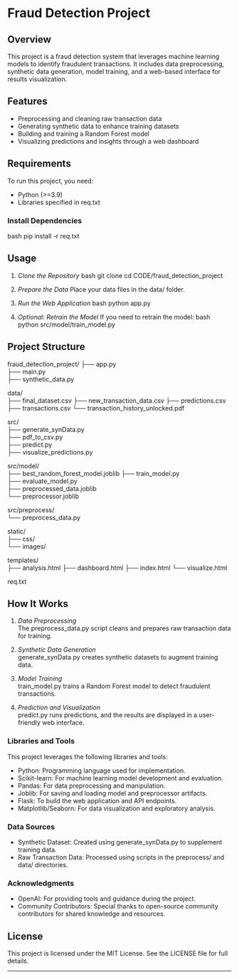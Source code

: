 # Fraud Detection Project

## Overview

This project is a fraud detection system that leverages machine learning models to identify fraudulent transactions. It includes data preprocessing, synthetic data generation, model training, and a web-based interface for results visualization.

## Features

- Preprocessing and cleaning raw transaction data
- Generating synthetic data to enhance training datasets
- Building and training a Random Forest model
- Visualizing predictions and insights through a web dashboard

## Requirements

To run this project, you need:

- Python (>=3.9)
- Libraries specified in req.txt

### Install Dependencies
bash
pip install -r req.txt


## Usage

1. *Clone the Repository*
   bash
   git clone 
   cd CODE/fraud_detection_project
   

2. *Prepare the Data*
   Place your data files in the data/ folder.

3. *Run the Web Application*
   bash
   python app.py
   

4. *Optional: Retrain the Model*
   If you need to retrain the model:
   bash
   python src/model/train_model.py
   

## Project Structure

fraud_detection_project/
├── app.py                     
├── main.py                   
├── synthetic_data.py          

data/                          
├── final_dataset.csv
├── new_transaction_data.csv
├── predictions.csv
├── transactions.csv
└── transaction_history_unlocked.pdf

src/                           
├── generate_synData.py        
├── pdf_to_csv.py              
├── predict.py                
├── visualize_predictions.py   

src/model/                     
├── best_random_forest_model.joblib 
├── train_model.py             
├── evaluate_model.py          
├── preprocessed_data.joblib   
└── preprocessor.joblib        

src/preprocess/                
└── preprocess_data.py         

static/                        
├── css/                      
└── images/                   

templates/                     
├── analysis.html
├── dashboard.html
├── index.html
└── visualize.html

req.txt                        
## How It Works

1. *Data Preprocessing*  
   The preprocess_data.py script cleans and prepares raw transaction data for training.

2. *Synthetic Data Generation*  
   generate_synData.py creates synthetic datasets to augment training data.

3. *Model Training*  
   train_model.py trains a Random Forest model to detect fraudulent transactions.

4. *Prediction and Visualization*  
   predict.py runs predictions, and the results are displayed in a user-friendly web interface.

### Libraries and Tools

This project leverages the following libraries and tools:

- Python: Programming language used for implementation.
- Scikit-learn: For machine learning model development and evaluation.
- Pandas: For data preprocessing and manipulation.
- Joblib: For saving and loading model and preprocessor artifacts.
- Flask: To build the web application and API endpoints.
- Matplotlib/Seaborn: For data visualization and exploratory analysis.

### Data Sources

- Synthetic Dataset: Created using generate_synData.py to supplement training data.
- Raw Transaction Data: Processed using scripts in the preprocess/ and data/ directories.


### Acknowledgments

- OpenAI: For providing tools and guidance during the project.
- Community Contributors: Special thanks to open-source community contributors for shared knowledge and resources.

## License

This project is licensed under the MIT License. See the LICENSE file for full details.

---
